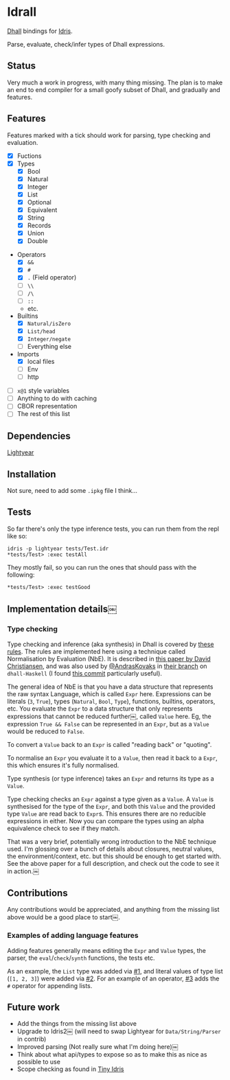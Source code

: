 # Idrall

[Dhall](https://dhall-lang.org) bindings for [Idris](https://www.idris-lang.org).

Parse, evaluate, check/infer types of Dhall expressions.

## Status

Very much a work in progress, with many thing missing. The plan is to make an end to end compiler for a small goofy subset of Dhall, and gradually and features.

## Features

Features marked with a tick should work for parsing, type checking and evaluation.

- [x] Fuctions
- [x] Types
  - [x] Bool
  - [x] Natural
  - [x] Integer
  - [x] List
  - [x] Optional
  - [x] Equivalent
  - [x] String
  - [x] Records
  - [x] Union
  - [x] Double
- Operators
  - [x] `&&`
  - [x] `#`
  - [x] `.` (Field operator)
  - [ ] `\\`
  - [ ] `/\`
  - [ ] `::`
  - etc.
- Builtins
  - [x] `Natural/isZero`
  - [x] `List/head`
  - [x] `Integer/negate`
  - [ ] Everything else
- Imports
  - [x] local files
  - [ ] Env
  - [ ] http
- [ ] `x@1` style variables
- [ ] Anything to do with caching
- [ ] CBOR representation
- [ ] The rest of this list

## Dependencies

[Lightyear](https://github.com/ziman/lightyear)

## Installation

Not sure, need to add some `.ipkg` file I think...

## Tests

So far there's only the type inference tests, you can run them from the repl like so:

```
idris -p lightyear tests/Test.idr
*tests/Test> :exec testAll
```

They mostly fail, so you can run the ones that should pass with the following:

```
*tests/Test> :exec testGood
```

## Implementation details￼

### Type checking

Type checking and inference (aka synthesis) in Dhall is covered by [these rules](https://github.com/dhall-lang/dhall-lang/blob/master/standard/type-inference.md). The rules are implemented here using a technique called Normalisation by Evaluation (NbE). It is described in [this paper by David Christiansen](http://davidchristiansen.dk/tutorials/implementing-types-hs.pdf), and was also used by [@AndrasKovaks](https://github.com/AndrasKovacs) in [their branch](https://github.com/dhall-lang/dhall-haskell/commits/nbe-elaboration) on `dhall-Haskell` (I found [this commit](https://github.com/dhall-lang/dhall-haskell/commit/627a6cdea0170336ff08de34851d8bdf5180571d) particularly useful).

The general idea of NbE is that you have a data structure that represents the raw syntax Language, which is called `Expr` here. Expressions can be literals (`3`, `True`), types (`Natural`, `Bool`, `Type`), functions, builtins, operators, etc. You evaluate the `Expr` to a data structure that only represents expressions that cannot be reduced further￼, called `Value` here. Eg, the expression `True && False` can be represented in an `Expr`, but as a `Value` would be reduced to `False`. 

To convert a `Value` back to an `Expr` is called "reading back" or "quoting".

To normalise an `Expr` you evaluate it to a `Value`, then read it back to a `Expr`, this which ensures it's fully normalised.

Type synthesis (or type inference) takes an `Expr` and returns its type as a `Value`. 

Type checking checks an `Expr` against a type given as a `Value`. A `Value` is synthesised for the type of the `Expr`, and both this `Value` and the provided type `Value` are read back to `Expr`s. This ensures there are no reducible expressions in either. Now you can compare the types using an alpha equivalence check to see if they match.

That was a very brief, potentially wrong introduction to the NbE technique used. I'm glossing over a bunch of details about closures, neutral values, the environment/context, etc. but this should be enough to get started with. See the above paper for a full description, and check out the code to see it in action.￼

## Contributions

Any contributions would be appreciated, and anything from the missing list above would be a good place to start￼.

### Examples of adding language features

Adding features generally means editing the `Expr` and `Value` types, the parser, the `eval`/`check`/`synth` functions, the tests etc.

As an example, the `List` type was added via [#1](https://github.com/alexhumphreys/idrall/pull/1), and literal values of type list (`[1, 2, 3]`) were added via [#2](https://github.com/alexhumphreys/idrall/pull/2). For an example of an operator, [#3](https://github.com/alexhumphreys/idrall/pull/3) adds the `#` operator for appending lists.

## Future work

- Add the things from the missing list above
- Upgrade to Idris2￼ (will need to swap Lightyear for `Data/String/Parser` in contrib)
- Improved parsing (Not really sure what I'm doing here)￼
- Think about what api/types to expose so as to make this as nice as possible to use
- Scope checking as found in [Tiny Idris](https://github.com/edwinb/SPLV20)
